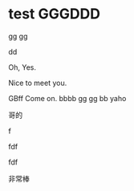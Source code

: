 # test GGGDDD
  
gg
gg

dd

Oh, Yes.


Nice to meet you. 


GBff
Come on.
bbbb
gg
gg
bb
yaho

哥的


f
 
 fdf


fdf

非常棒
